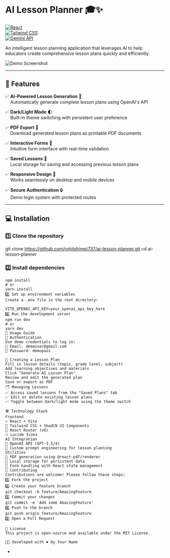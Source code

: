 # AI Lesson Planner 🎓✨

[![React](https://img.shields.io/badge/React-18.2.0-blue)](https://reactjs.org/)  
[![Tailwind CSS](https://img.shields.io/badge/Tailwind_CSS-3.3.0-blueviolet)](https://tailwindcss.com/)  
[![Gemini API](https://img.shields.io/badge/Gemini_API-v1.0-green)](https://generativelanguage.googleapis.com/)

An intelligent lesson planning application that leverages AI to help educators create comprehensive lesson plans quickly and efficiently.

![Demo Screenshot](./screenshot.png) <!-- Add actual screenshot path later -->

---

## 🚀 Features

✅ **AI-Powered Lesson Generation** 🤖  
&nbsp;&nbsp;&nbsp;&nbsp;Automatically generate complete lesson plans using OpenAI's API

✅ **Dark/Light Mode** 🌓  
&nbsp;&nbsp;&nbsp;&nbsp;Built-in theme switching with persistent user preference

✅ **PDF Export** 📄  
&nbsp;&nbsp;&nbsp;&nbsp;Download generated lesson plans as printable PDF documents

✅ **Interactive Forms** 📝  
&nbsp;&nbsp;&nbsp;&nbsp;Intuitive form interface with real-time validation

✅ **Saved Lessons** 💾  
&nbsp;&nbsp;&nbsp;&nbsp;Local storage for saving and accessing previous lesson plans

✅ **Responsive Design** 📱  
&nbsp;&nbsp;&nbsp;&nbsp;Works seamlessly on desktop and mobile devices

✅ **Secure Authentication** 🔒  
&nbsp;&nbsp;&nbsp;&nbsp;Demo login system with protected routes

---

## 💻 Installation

### 1️⃣ Clone the repository
git clone https://github.com/rohitshimpi737/ai-lesson-planner.git
cd ai-lesson-planner
### 2️⃣ Install dependencies
```
npm install
# or
yarn install
3️⃣ Set up environment variables
Create a .env file in the root directory:

VITE_OPENAI_API_KEY=your_openai_api_key_here
4️⃣ Run the development server
npm run dev
# or
yarn dev
📘 Usage Guide
🔐 Authentication
Use demo credentials to log in:
📧 Email: demouser@gmail.com
🔑 Password: demopass

📝 Creating a Lesson Plan
Fill in lesson details (topic, grade level, subject)
Add learning objectives and materials
Click "Generate AI Lesson Plan"
Review and edit the generated plan
Save or export as PDF
🗂️ Managing Lessons
✅ Access saved lessons from the "Saved Plans" tab
✅ Edit or delete existing lesson plans
✅ Toggle between dark/light mode using the theme switch

🛠️ Technology Stack
Frontend
⚛ React + Vite
🎨 Tailwind CSS + ShadCN UI Components
🔗 React Router (v6)
🔥 Lucide Icons
AI Integration
🤖 OpenAI API (GPT-3.5/4)
📝 Custom prompt engineering for lesson planning
Utilities
📄 PDF generation using @react-pdf/renderer
💾 Local storage for persistent data
🔄 Form handling with React state management
🤝 Contributing
Contributions are welcome! Please follow these steps:
1️⃣ Fork the project
2️⃣ Create your feature branch
git checkout -b feature/AmazingFeature
3️⃣ Commit your changes
git commit -m 'Add some AmazingFeature'
4️⃣ Push to the branch
git push origin feature/AmazingFeature
5️⃣ Open a Pull Request

📄 License
This project is open-source and available under the MIT License.

👨‍💻 Developed with ❤️ by Your Name
```
+
